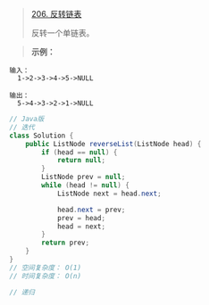 >[206. 反转链表](https://leetcode-cn.com/problems/reverse-linked-list/)
>
>反转一个单链表。

>**示例：**
```
输入：
  1->2->3->4->5->NULL
```
```
输出：
  5->4->3->2->1->NULL
```

```java
// Java版
// 迭代
class Solution {
    public ListNode reverseList(ListNode head) {
        if (head == null) {
            return null;
        }
        ListNode prev = null;
        while (head != null) {
            ListNode next = head.next;

            head.next = prev;
            prev = head;
            head = next;
        }
        return prev;
    }
}
// 空间复杂度： O(1)
// 时间复杂度： O(n)

// 递归
```